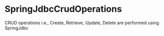 # SpringJdbcCrudOperations

CRUD operations i.e., Create, Retrieve, Update, Delete are performed using SpringJdbc
